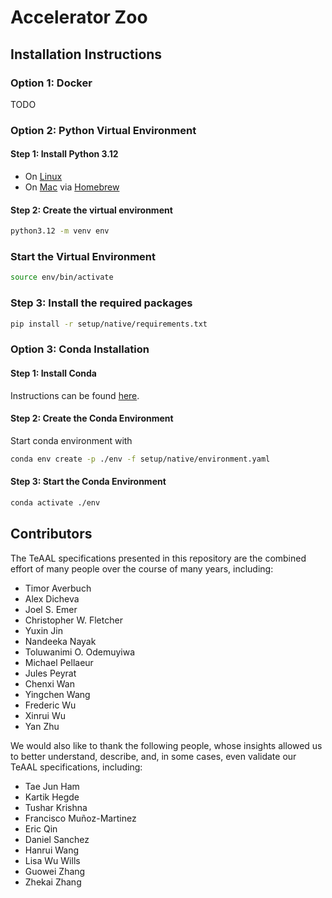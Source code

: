 # Accelerator Zoo

## Installation Instructions

### Option 1: Docker

TODO

### Option 2: Python Virtual Environment

#### Step 1: Install Python 3.12

- On [Linux](https://docs.python.org/3.12/using/unix.html#getting-and-installing-the-latest-version-of-python)
- On [Mac](https://formulae.brew.sh/formula/python@3.12) via [Homebrew](https://brew.sh/)

#### Step 2: Create the virtual environment

```bash
python3.12 -m venv env
```

### Start the Virtual Environment

```bash
source env/bin/activate
```

### Step 3: Install the required packages

```bash
pip install -r setup/native/requirements.txt
```

### Option 3: Conda Installation

#### Step 1: Install Conda

Instructions can be found [here](https://docs.conda.io/projects/conda/en/latest/user-guide/install/index.html).

#### Step 2: Create the Conda Environment

Start conda environment with
```bash
conda env create -p ./env -f setup/native/environment.yaml
```

#### Step 3: Start the Conda Environment


```bash
conda activate ./env
```

## Contributors

The TeAAL specifications presented in this repository are the combined effort
of many people over the course of many years, including:

- Timor Averbuch
- Alex Dicheva
- Joel S. Emer
- Christopher W. Fletcher
- Yuxin Jin
- Nandeeka Nayak
- Toluwanimi O. Odemuyiwa
- Michael Pellaeur
- Jules Peyrat
- Chenxi Wan
- Yingchen Wang
- Frederic Wu
- Xinrui Wu
- Yan Zhu

We would also like to thank the following people, whose insights allowed us to
better understand, describe, and, in some cases, even validate our TeAAL
specifications, including:

- Tae Jun Ham
- Kartik Hegde
- Tushar Krishna
- Francisco Muñoz-Martinez
- Eric Qin
- Daniel Sanchez
- Hanrui Wang
- Lisa Wu Wills
- Guowei Zhang
- Zhekai Zhang
